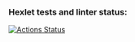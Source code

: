 ### Hexlet tests and linter status:
[![Actions Status](https://github.com/Zakir0000/fullstack-javascript-project-6/actions/workflows/hexlet-check.yml/badge.svg)](https://github.com/Zakir0000/fullstack-javascript-project-6/actions)